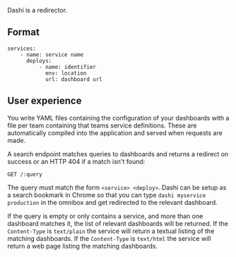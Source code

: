 Dashi is a redirector.

## Format

```
services:
    - name: service name
      deploys:
          - name: identifier
            env: location
            url: dashboard url
```

## User experience

You write YAML files containing the configuration of your dashboards with a
file per team containing that teams service definitions. These are
automatically compiled into the application and served when requests are made.

A search endpoint matches queries to dashboards and returns a redirect on
success or an HTTP 404 if a match isn't found:

```
GET /:query
```

The query must match the form `<service> <deploy>`. Dashi can be setup as a
search bookmark in Chrome so that you can type `dashi myservice production` in
the omnibox and get redirected to the relevant dashboard.

If the query is empty or only contains a service, and more than one dashboard
matches it, the list of relevant dashboards will be returned. If the
`Content-Type` is `text/plain` the service will return a textual listing of
the matching dashboards. If the `Content-Type` is `text/html` the service will
return a web page listing the matching dashboards.
